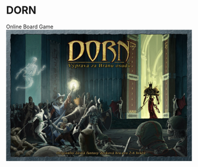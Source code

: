 # DORN
Online Board Game
![alt tag](https://raw.githubusercontent.com/Kemquiros/DORN/master/assets/front.jpg)

